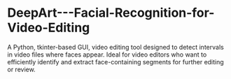 # DeepArt---Facial-Recognition-for-Video-Editing
A Python, tkinter-based GUI, video editing tool designed to detect intervals in video files where faces appear. Ideal for video editors who want to efficiently identify and extract face-containing segments for further editing or review.

